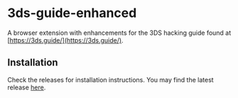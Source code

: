 # 3ds-guide-enhanced
A browser extension with enhancements for the 3DS hacking guide found at [https://3ds.guide/](https://3ds.guide/).

## Installation
Check the releases for installation instructions. You may find the latest release [here](github.com/IvanFon/3ds-guide-enhanced/releases/latest).
